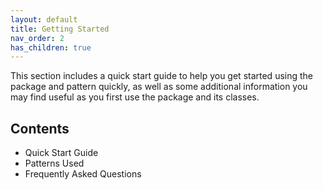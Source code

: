 ```yaml
---
layout: default
title: Getting Started
nav_order: 2
has_children: true
---
```


This section includes a quick start guide to help you get started using the package and pattern quickly, as well as some additional information you may find useful as you first use the package and its classes.

## Contents

- Quick Start Guide
- Patterns Used
- Frequently Asked Questions
